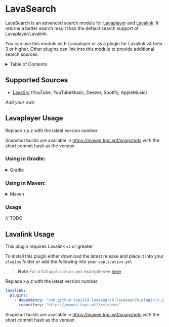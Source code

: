 # LavaSearch

LavaSearch is an advanced search module for [Lavaplayer](https://github.com/sedmelluq/lavaplayer) and [Lavalink](https://github.com/lavalink-devs/Lavalink).
It returns a better search result than the default search support of Lavaplayer/Lavalink.

You can use this module with Lavaplayer or as a plugin for Lavalink v4 beta 3 or higher. Other plugins can link into this module to provide additional search sources.

<details>
<summary>Table of Contents</summary>

* [Supported Sources](#supported-sources)
* [Lavaplayer Usage](#lavaplayer-usage)
  * [Using in Gradle:](#using-in-gradle)
  * [Using in Maven:](#using-in-maven)
  * [Usage](#usage)
* [Lavalink Usage](#lavalink-usage)
</details>

## Supported Sources

* [LavaSrc](https://github.com/topi314/LavaSrc) (YouTube, YouTubeMusic, Deezer, Spotify, AppleMusic)

*Add your own*

## Lavaplayer Usage
Replace x.y.z with the latest version number

Snapshot builds are available in https://maven.topi.wtf/snapshots with the short commit hash as the version

### Using in Gradle:

<details>
<summary>Gradle</summary>

```gradle
repositories {
  maven {
    url "https://maven.topi.wtf/releases"
  }
}

dependencies {
  implementation "com.github.topi314.lavasearch:lavasearch:x.y.z"
}
```
</details>

### Using in Maven:

<details>
<summary>Maven</summary>

```xml
<repositories>
  <repository>
    <url>https://maven.topi.wtf/releases</url>
  </repository>
</repositories>

<dependencies>
  <dependency>
    <groupId>com.github.topi314.lavasearch</groupId>
    <artifactId>lavasearch</artifactId>
    <version>x.y.z</version>
  </dependency>
</dependencies>
```
</details>

### Usage

// TODO

## Lavalink Usage

This plugin requires Lavalink `v4` or greater

To install this plugin either download the latest release and place it into your `plugins` folder or add the following into your `application.yml`

> **Note**
> For a full `application.yml` example see [here](application.yml.example)

Replace x.y.z with the latest version number
```yaml
lavalink:
  plugins:
    - dependency: "com.github.topi314.lavasearch:lavasearch-plugin:x.y.z"
      repository: "https://maven.topi.wtf/releases"
```

Snapshot builds are available in https://maven.topi.wtf/snapshots with the short commit hash as the version
